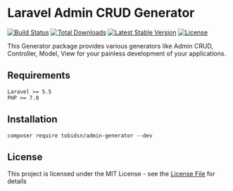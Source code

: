 # Laravel Admin CRUD Generator

[![Build Status](https://travis-ci.org/appzcoder/crud-generator.svg)](https://travis-ci.org/appzcoder/crud-generator.svg)
[![Total Downloads](https://poser.pugx.org/appzcoder/crud-generator/d/total.svg)](https://packagist.org/packages/appzcoder/crud-generator)
[![Latest Stable Version](https://poser.pugx.org/appzcoder/crud-generator/v/stable.svg)](https://packagist.org/packages/appzcoder/crud-generator)
[![License](https://poser.pugx.org/appzcoder/crud-generator/license.svg)](https://packagist.org/packages/appzcoder/crud-generator)

This Generator package provides various generators like Admin CRUD, Controller, Model, View for your painless development of your applications.

## Requirements
    Laravel >= 5.5
    PHP >= 7.0

## Installation
```
composer require tobidsn/admin-generator --dev
```

## License

This project is licensed under the MIT License - see the [License File](LICENSE) for details
